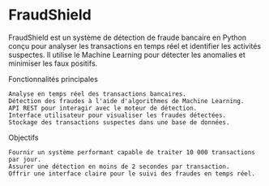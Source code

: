 # FraudShield

FraudShield est un système de détection de fraude bancaire en Python
conçu pour analyser les transactions en temps réel et identifier les activités suspectes. Il utilise le Machine Learning pour détecter les anomalies et minimiser les faux positifs.

Fonctionnalités principales

    Analyse en temps réel des transactions bancaires.
    Détection des fraudes à l'aide d'algorithmes de Machine Learning.
    API REST pour interagir avec le moteur de détection.
    Interface utilisateur pour visualiser les fraudes détectées.
    Stockage des transactions suspectes dans une base de données.










Objectifs

    Fournir un système performant capable de traiter 10 000 transactions par jour.
    Assurer une détection en moins de 2 secondes par transaction.
    Offrir une interface claire pour le suivi des fraudes en temps réel.
